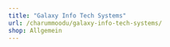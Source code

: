 ```yaml
---
title: "Galaxy Info Tech Systems"
url: /charummoodu/galaxy-info-tech-systems/
shop: Allgemein
---
```


